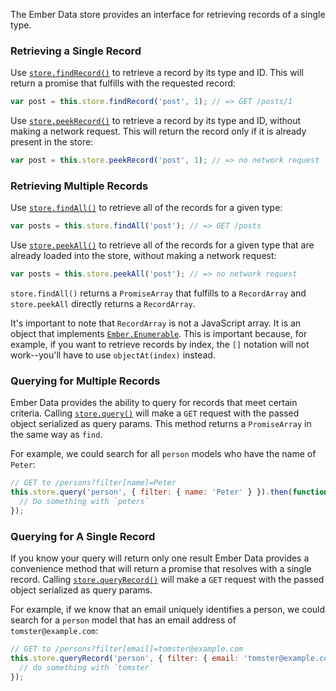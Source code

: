 The Ember Data store provides an interface for retrieving records of a single
type.

### Retrieving a Single Record

Use [`store.findRecord()`](http://emberjs.com/api/data/classes/DS.Store.html#method_findRecord)
to retrieve a record by its type and ID. This will return a promise that
fulfills with the requested record:

```javascript
var post = this.store.findRecord('post', 1); // => GET /posts/1
```

Use [`store.peekRecord()`](http://emberjs.com/api/data/classes/DS.Store.html#method_peekRecord)
to retrieve a record by its type and ID, without making a network request.
This will return the record only if it is already present in the store:

```javascript
var post = this.store.peekRecord('post', 1); // => no network request
```

### Retrieving Multiple Records

Use [`store.findAll()`](http://emberjs.com/api/data/classes/DS.Store.html#method_findAll)
to retrieve all of the records for a given type:

```javascript
var posts = this.store.findAll('post'); // => GET /posts
```

Use [`store.peekAll()`](http://emberjs.com/api/data/classes/DS.Store.html#method_peekAll)
to retrieve all of the records for a given type that are already loaded into 
the store, without making a network request:

```javascript
var posts = this.store.peekAll('post'); // => no network request
```

`store.findAll()` returns a `PromiseArray` that fulfills to a
`RecordArray` and `store.peekAll` directly returns a `RecordArray`.

It's important to note that `RecordArray` is not a JavaScript array.  It is
an object that implements [`Ember.Enumerable`][1]. This is important because,
for example, if you want to retrieve records by index, the `[]` notation will
not work--you'll have to use `objectAt(index)` instead.

[1]: http://emberjs.com/api/classes/Ember.Enumerable.html

### Querying for Multiple Records

Ember Data provides the ability to query for records that meet certain criteria. Calling
[`store.query()`](http://emberjs.com/api/data/classes/DS.Store.html#method_query)
will make a `GET` request with the passed object serialized as query params. This method returns
a `PromiseArray` in the same way as `find`.

For example, we could search for all `person` models who have the name of
`Peter`:

```javascript
// GET to /persons?filter[name]=Peter
this.store.query('person', { filter: { name: 'Peter' } }).then(function(peters) {
  // Do something with `peters`
});
```

### Querying for A Single Record

If you know your query will return only one result Ember Data provides
a convenience method that will return a promise that resolves with a
single record. Calling
[`store.queryRecord()`](http://emberjs.com/api/data/classes/DS.Store.html#method_queryRecord)
will make a `GET` request with the passed object serialized as query params.

For example, if we know that an email uniquely identifies a person, we could search for a `person` model that has an email address of
`tomster@example.com`:

```javascript
// GET to /persons?filter[email]=tomster@example.com
this.store.queryRecord('person', { filter: { email: 'tomster@example.com' } }).then(function(tomster) {
  // do something with `tomster`
});
```
